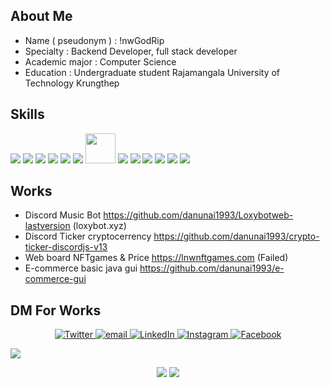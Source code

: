 


## About Me
- Name ( pseudonym ) : !nwGodRip
- Specialty : Backend Developer, full stack developer
- Academic major : Computer Science
- Education : Undergraduate student Rajamangala University of Technology Krungthep

## Skills
<span align="center" >
<img src="https://img.icons8.com/color/48/000000/javascript.png" />
<img src="https://img.icons8.com/color/48/000000/typescript.png" />
<img src="https://img.icons8.com/color/48/000000/python--v1.png"/>
<img src="https://img.icons8.com/color/48/000000/nodejs.png"/> 
<img src="https://img.icons8.com/plasticine/48/react.png"/>
<img src="https://img.icons8.com/color/48/express-js.png"/>
<img src="https://cdn.worldvectorlogo.com/logos/next-js.svg" width="48px"/>
<img src="https://img.icons8.com/color/48/mongodb.png"/>
<img src="https://img.icons8.com/color/48/mysql-logo.png"/>
<img src="https://img.icons8.com/color/48/000000/npm.png"/>
<img src="https://img.icons8.com/color/48/000000/git.png"/>      
<img src="https://img.icons8.com/color/48/000000/windows-10.png"/>
<img src="https://img.icons8.com/color/48/000000/visual-studio-code-2019.png"/>
</span>

## Works
- Discord Music Bot https://github.com/danunai1993/Loxybotweb-lastversion (loxybot.xyz)
- Discord Ticker cryptocerrency https://github.com/danunai1993/crypto-ticker-discordjs-v13
- Web board NFTgames & Price https://lnwnftgames.com (Failed)
- E-commerce basic java gui https://github.com/danunai1993/e-commerce-gui

## DM For Works

<p align="center">
  <a href="https://twitter.com/" target="_blank">
    <img src="https://img.shields.io/badge/twitter-%231DA1F2.svg?&style=for-the-badge&logo=twitter&logoColor=white&color=071A2C" alt="Twitter"/>
  </a>
    <a href="mailto:lnwgodrip@gmail.com" target="_blank">
    <img src="https://img.shields.io/badge/Gmail-D14836?&style=for-the-badge&logo=gmail&logoColor=white&color=071A2C" alt="email"/>
  </a>
  <a href="https://www.linkedin.com/in/danunai-sangkachalaw" target="_blank">
    <img src="https://img.shields.io/badge/linkedin-%230077B5.svg?&style=for-the-badge&logo=linkedin&logoColor=white&color=071A2C" alt="LinkedIn"/>
  </a>
  <a href="https://instagram.com/lnw_sky.exe" target="_blank">
    <img src="https://img.shields.io/badge/instagram-%23E4405F.svg?&style=for-the-badge&logo=instagram&logoColor=white&color=071A2C" alt="Instagram"/>
  </a>
  <a href="https://www.facebook.com/danunai.sangkachalaw" target="_blank">
    <img src="https://img.shields.io/badge/facebook-%231877F2.svg?&style=for-the-badge&logo=facebook&logoColor=white&color=071A2C" alt="Facebook"/>
  </a>
</p>

<img src="https://activity-graph.herokuapp.com/graph?username=danunai1993&custom_title=Ahmed%27s%20Contribution%20Graph&theme=react-dark&count-private=true">

<p align="center">
<img src="http://github-profile-summary-cards.vercel.app/api/cards/repos-per-language?username=danunai1993&theme=tokyonight">
<img src="http://github-profile-summary-cards.vercel.app/api/cards/most-commit-language?username=danunai1993&theme=tokyonight">
</p>
